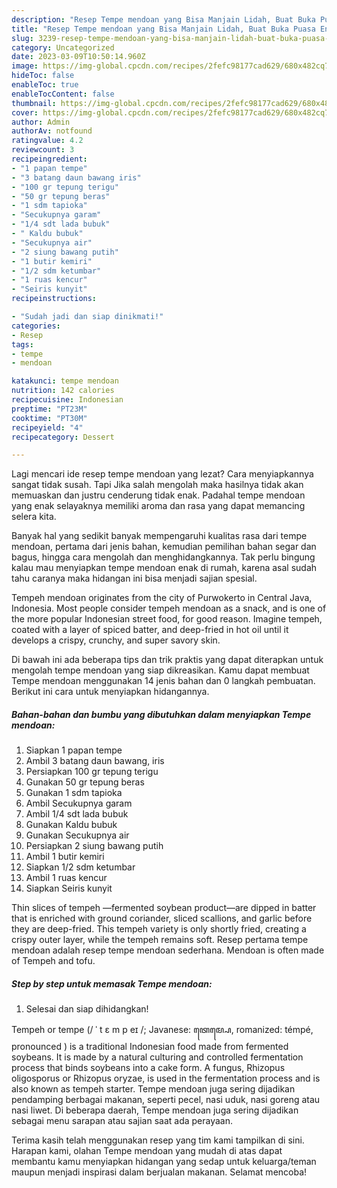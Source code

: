 ```yaml
---
description: "Resep Tempe mendoan yang Bisa Manjain Lidah, Buat Buka Puasa Enak"
title: "Resep Tempe mendoan yang Bisa Manjain Lidah, Buat Buka Puasa Enak"
slug: 3239-resep-tempe-mendoan-yang-bisa-manjain-lidah-buat-buka-puasa-enak
category: Uncategorized
date: 2023-03-09T10:50:14.960Z
image: https://img-global.cpcdn.com/recipes/2fefc98177cad629/680x482cq70/tempe-mendoan-foto-resep-utama.jpg
hideToc: false
enableToc: true
enableTocContent: false
thumbnail: https://img-global.cpcdn.com/recipes/2fefc98177cad629/680x482cq70/tempe-mendoan-foto-resep-utama.jpg
cover: https://img-global.cpcdn.com/recipes/2fefc98177cad629/680x482cq70/tempe-mendoan-foto-resep-utama.jpg
author: Admin
authorAv: notfound
ratingvalue: 4.2
reviewcount: 3
recipeingredient:
- "1 papan tempe"
- "3 batang daun bawang iris"
- "100 gr tepung terigu"
- "50 gr tepung beras"
- "1 sdm tapioka"
- "Secukupnya garam"
- "1/4 sdt lada bubuk"
- " Kaldu bubuk"
- "Secukupnya air"
- "2 siung bawang putih"
- "1 butir kemiri"
- "1/2 sdm ketumbar"
- "1 ruas kencur"
- "Seiris kunyit"
recipeinstructions:

- "Sudah jadi dan siap dinikmati!"
categories:
- Resep
tags:
- tempe
- mendoan

katakunci: tempe mendoan 
nutrition: 142 calories
recipecuisine: Indonesian
preptime: "PT23M"
cooktime: "PT30M"
recipeyield: "4"
recipecategory: Dessert

---
```



Lagi mencari ide resep tempe mendoan yang lezat? Cara menyiapkannya sangat tidak susah. Tapi Jika salah mengolah maka hasilnya tidak akan memuaskan dan justru cenderung tidak enak. Padahal tempe mendoan yang enak selayaknya memiliki aroma dan rasa yang dapat memancing selera kita.


Banyak hal yang sedikit banyak mempengaruhi kualitas rasa dari tempe mendoan, pertama dari jenis bahan, kemudian pemilihan bahan segar dan bagus, hingga cara mengolah dan menghidangkannya. Tak perlu bingung kalau mau menyiapkan tempe mendoan enak di rumah, karena asal sudah tahu caranya maka hidangan ini bisa menjadi sajian spesial.

Tempeh mendoan originates from the city of Purwokerto in Central Java, Indonesia. Most people consider tempeh mendoan as a snack, and is one of the more popular Indonesian street food, for good reason. Imagine tempeh, coated with a layer of spiced batter, and deep-fried in hot oil until it develops a crispy, crunchy, and super savory skin.


Di bawah ini ada beberapa tips dan trik praktis yang dapat diterapkan untuk mengolah tempe mendoan yang siap dikreasikan. Kamu dapat membuat Tempe mendoan menggunakan 14 jenis bahan dan 0 langkah pembuatan. Berikut ini cara untuk menyiapkan hidangannya.

<!--inarticleads1-->

##### Bahan-bahan dan bumbu yang dibutuhkan dalam menyiapkan Tempe mendoan:

1. Siapkan 1 papan tempe
1. Ambil 3 batang daun bawang, iris
1. Persiapkan 100 gr tepung terigu
1. Gunakan 50 gr tepung beras
1. Gunakan 1 sdm tapioka
1. Ambil Secukupnya garam
1. Ambil 1/4 sdt lada bubuk
1. Gunakan  Kaldu bubuk
1. Gunakan Secukupnya air
1. Persiapkan 2 siung bawang putih
1. Ambil 1 butir kemiri
1. Siapkan 1/2 sdm ketumbar
1. Ambil 1 ruas kencur
1. Siapkan Seiris kunyit


Thin slices of tempeh —fermented soybean product—are dipped in batter that is enriched with ground coriander, sliced scallions, and garlic before they are deep-fried. This tempeh variety is only shortly fried, creating a crispy outer layer, while the tempeh remains soft. Resep pertama tempe mendoan adalah resep tempe mendoan sederhana. Mendoan is often made of Tempeh and tofu. 

<!--inarticleads2-->

##### Step by step untuk memasak Tempe mendoan:


1. Selesai dan siap dihidangkan!

Tempeh or tempe (/ ˈ t ɛ m p eɪ /; Javanese: ꦠꦺꦩ꧀ꦥꦺ, romanized: témpé, pronounced ) is a traditional Indonesian food made from fermented soybeans. It is made by a natural culturing and controlled fermentation process that binds soybeans into a cake form. A fungus, Rhizopus oligosporus or Rhizopus oryzae, is used in the fermentation process and is also known as tempeh starter. Tempe mendoan juga sering dijadikan pendamping berbagai makanan, seperti pecel, nasi uduk, nasi goreng atau nasi liwet. Di beberapa daerah, Tempe mendoan juga sering dijadikan sebagai menu sarapan atau sajian saat ada perayaan. 

Terima kasih telah menggunakan resep yang tim kami tampilkan di sini. Harapan kami, olahan Tempe mendoan yang mudah di atas dapat membantu kamu menyiapkan hidangan yang sedap untuk keluarga/teman maupun menjadi inspirasi dalam berjualan makanan. Selamat mencoba!
